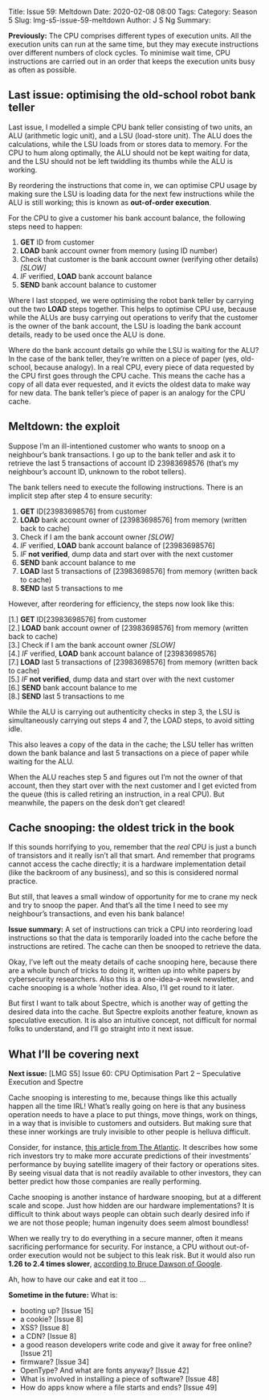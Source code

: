Title: Issue 59: Meltdown
Date: 2020-02-08 08:00
Tags: 
Category: Season 5
Slug: lmg-s5-issue-59-meltdown
Author: J S Ng
Summary: 

**Previously:** The CPU comprises different types of execution units. All the execution units can run at the same time, but they may execute instructions over different numbers of clock cycles. To minimise wait time, CPU instructions are carried out in an order that keeps the execution units busy as often as possible.

## Last issue: optimising the old-school robot bank teller

Last issue, I modelled a simple CPU bank teller consisting of two units, an ALU (arithmetic logic unit), and a LSU (load-store unit). The ALU does the calculations, while the LSU loads from or stores data to memory. For the CPU to hum along optimally, the ALU should not be kept waiting for data, and the LSU should not be left twiddling its thumbs while the ALU is working.

By reordering the instructions that come in, we can optimise CPU usage by making sure the LSU is loading data for the next few instructions while the ALU is still working; this is known as **out-of-order execution**.

For the CPU to give a customer his bank account balance, the following steps need to happen:

1. **GET** ID from customer
2. **LOAD** bank account owner from memory (using ID number)
3. Check that customer is the bank account owner (verifying other details) *[SLOW]*
4. *IF* verified, **LOAD** bank account balance
5. **SEND** bank account balance to customer

Where I last stopped, we were optimising the robot bank teller by carrying out the two **LOAD** steps together. This helps to optimise CPU use, because while the ALUs are busy carrying out operations to verify that the customer is the owner of the bank account, the LSU is loading the bank account details, ready to be used once the ALU is done.

Where do the bank account details go while the LSU is waiting for the ALU? In the case of the bank teller, they’re written on a piece of paper (yes, old-school, because analogy). In a real CPU, every piece of data requested by the CPU first goes through the CPU cache. This means the cache has a copy of all data ever requested, and it evicts the oldest data to make way for new data. The bank teller’s piece of paper is an analogy for the CPU cache.

## Meltdown: the exploit

Suppose I’m an ill-intentioned customer who wants to snoop on a neighbour’s bank transactions. I go up to the bank teller and ask it to retrieve the last 5 transactions of account ID 23983698576 (that’s my neighbour’s account ID, unknown to the robot tellers).

The bank tellers need to execute the following instructions. There is an implicit step after step 4 to ensure security:

1. **GET** ID[23983698576] from customer
2. **LOAD** bank account owner of [23983698576] from memory (written back to cache)
3. Check if I am the bank account owner *[SLOW]*
4. *IF* verified, **LOAD** bank account balance of [23983698576]
5. *IF* **not verified**, dump data and start over with the next customer
6. **SEND** bank account balance to me
7. **LOAD** last 5 transactions of [23983698576] from memory (written back to cache)
8. **SEND** last 5 transactions to me

However, after reordering for efficiency, the steps now look like this:

[1.] **GET** ID[23983698576] from customer  
[2.] **LOAD** bank account owner of [23983698576] from memory (written back to cache)  
[3.] Check if I am the bank account owner *[SLOW]*  
[4.] *IF* verified, **LOAD** bank account balance of [23983698576]  
[7.] **LOAD** last 5 transactions of [23983698576] from memory (written back to cache)  
[5.] *IF* **not verified**, dump data and start over with the next customer  
[6.] **SEND** bank account balance to me  
[8.] **SEND** last 5 transactions to me

While the ALU is carrying out authenticity checks in step 3, the LSU is simultaneously carrying out steps 4 and 7, the LOAD steps, to avoid sitting idle.

This also leaves a copy of the data in the cache; the LSU teller has written down the bank balance and last 5 transactions on a piece of paper while waiting for the ALU.

When the ALU reaches step 5 and figures out I’m not the owner of that account, then they start over with the next customer and I get evicted from the queue (this is called retiring an instruction, in a real CPU). But meanwhile, the papers on the desk don’t get cleared!

## Cache snooping: the oldest trick in the book

If this sounds horrifying to you, remember that the *real* CPU is just a bunch of transistors and it really isn’t all that smart. And remember that programs cannot access the cache directly; it is a hardware implementation detail (like the backroom of any business), and so this is considered normal practice.

But still, that leaves a small window of opportunity for me to crane my neck and try to snoop the paper. And that’s all the time I need to see my neighbour’s transactions, and even his bank balance!

**Issue summary:** A set of instructions can trick a CPU into reordering load instructions so that the data is temporarily loaded into the cache before the instructions are retired. The cache can then be snooped to retrieve the data.

Okay, I’ve left out the meaty details of cache snooping here, because there are a whole bunch of tricks to doing it, written up into white papers by cybersecurity researchers. Also this is a one-idea-a-week newsletter, and cache snooping is a whole ’nother idea. Also, I’ll get round to it later.

But first I want to talk about Spectre, which is another way of getting the desired data into the cache. But Spectre exploits another feature, known as speculative execution. It is also an intuitive concept, not difficult for normal folks to understand, and I’ll go straight into it next issue.

## What I’ll be covering next

**Next issue:** [LMG S5] Issue 60: CPU Optimisation Part 2 – Speculative Execution and Spectre

Cache snooping is interesting to me, because things like this actually happen all the time IRL! What’s really going on here is that any business operation needs to have a place to put things, move things, work on things, in a way that is invisible to customers and outsiders. But making sure that these inner workings are truly invisible to other people is helluva difficult.

Consider, for instance, [this article from The Atlantic](https://www.theatlantic.com/magazine/archive/2019/05/stock-value-satellite-images-investing/586009/). It describes how some rich investors try to make more accurate predictions of their investments’ performance by buying satellite imagery of their factory or operations sites. By seeing visual data that is not readily available to other investors, they can better predict how those companies are really performing.

Cache snooping is another instance of hardware snooping, but at a different scale and scope. Just how hidden are our hardware implementations? It is difficult to think about ways people can obtain such dearly desired info if we are not those people; human ingenuity does seem almost boundless!

When we really try to do everything in a secure manner, often it means sacrificing performance for security. For instance, a CPU without out-of-order execution would not be subject to this leak risk. But it would also run **1.26 to 2.4 times slower**, [according to Bruce Dawson of Google](https://randomascii.wordpress.com/2012/10/25/out-of-order-benefits/).

Ah, how to have our cake and eat it too …

**Sometime in the future:** What is:

- booting up? [Issue 15]
- a cookie? [Issue 8]
- XSS? [Issue 8]
- a CDN? [Issue 8]
- a good reason developers write code and give it away for free online? [Issue 21]
- firmware? [Issue 34]
- OpenType? And what are fonts anyway? [Issue 42]
- What is involved in installing a piece of software? [Issue 48]
- How do apps know where a file starts and ends? [Issue 49]
